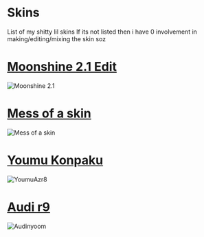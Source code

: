 # Skins
List of my shitty lil skins
If its not listed then i have 0 involvement in making/editing/mixing the skin soz
# [Moonshine 2.1 Edit](https://thuga.im/u/Moonshine%202.1%20%5BAudrey%20Edit%5D.osk)
![Moonshine 2.1](https://thuga.im/u/screenshot1276.jpg)
# [Mess of a skin](https://thuga.im/u/Audrey's%20Mess.osk)
![Mess of a skin](https://thuga.im/u/6qE4G6OXI3x0.jpg)
# [Youmu Konpaku](https://thuga.im/u/-%20-%20+%20Konpaku%20Youmu%20v1.2%20+%20-%20-%20azr8.osk)
![YoumuAzr8](https://thuga.im/u/W3r0exsiD7aK.jpg)
# [Audi r9](https://thuga.im/u/audi%20r9.osk)
![Audinyoom](https://thuga.im/u/OjuFjKHBzWTt.jpg)
